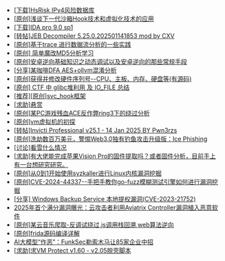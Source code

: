 + [[下载]HsRisk IPv4风险数据库](https://bbs.kanxue.com/thread-285213.htm)
+ [[原创]浅谈下一代沙箱Hook技术和虚拟化技术的应用](https://bbs.kanxue.com/thread-283824.htm)
+ [[下载]IDA pro 9.0 sp1](https://bbs.kanxue.com/thread-285234.htm)
+ [[转帖]JEB Decompiler 5.25.0.202501141853 mod by CXV](https://bbs.kanxue.com/thread-285249.htm)
+ [[原创]基于trace 进行数据流分析的一些实践](https://bbs.kanxue.com/thread-285243.htm)
+ [[原创] 简单魔改MD5分析学习](https://bbs.kanxue.com/thread-285248.htm)
+ [[原创]安卓逆向基础知识之动态调试以及安卓逆向的那些常规手段](https://bbs.kanxue.com/thread-279978.htm)
+ [[分享]某咖啡DFA AES+ollvm混淆分析](https://bbs.kanxue.com/thread-284992.htm)
+ [[原创]获得并修改硬件序列号--CPU、主板、内存、硬盘等(有源码)](https://bbs.kanxue.com/thread-282756.htm)
+ [[原创] CTF 中 glibc堆利用 及 IO_FILE 总结](https://bbs.kanxue.com/thread-272098.htm)
+ [[推荐][原创]svc_hook框架](https://bbs.kanxue.com/thread-284713.htm)
+ [[求助]悬赏](https://bbs.kanxue.com/thread-285250.htm)
+ [[原创]某PC游戏残血ACE反作弊ring3下的绕过分析](https://bbs.kanxue.com/thread-284667.htm)
+ [[原创]vm虚拟机的初探](https://bbs.kanxue.com/thread-284883.htm)
+ [[转帖]Invicti Professional v25.1 - 14 Jan 2025 BY Pwn3rzs](https://bbs.kanxue.com/thread-285251.htm)
+ [[原创]洗劫数百万美元，警惕Web3.0独有钓鱼攻击升级版：Ice Phishing](https://bbs.kanxue.com/thread-285254.htm)
+ [[讨论]看雪什么情况](https://bbs.kanxue.com/thread-285253.htm)
+ [[求助]有大佬能完成苹果Vision Pro的固件提取吗？或者固件分析，目前手上有一台想研究研究。](https://bbs.kanxue.com/thread-285252.htm)
+ [[原创]从0到1开始使用syzkaller进行Linux内核漏洞挖掘](https://bbs.kanxue.com/thread-265405.htm)
+ [[原创]CVE-2024-44337--手把手教你go-fuzz模糊测试引擎如何进行漏洞挖掘](https://bbs.kanxue.com/thread-284029.htm)
+ [[分享] Windows Backup Service 本地提权漏洞(CVE-2023-21752)](https://bbs.kanxue.com/thread-276730.htm)
+ [2025年首个满分漏洞曝光：云攻击者利用Aviatrix Controller漏洞植入恶意软件](https://bbs.kanxue.com/thread-285230.htm)
+ [[原创]某云音乐爬取-反调试绕过,js调用栈回溯,web算法逆向](https://bbs.kanxue.com/thread-284757.htm)
+ [[原创]frida源码编译详解](https://bbs.kanxue.com/thread-275763.htm)
+ [AI大模型“作恶”：FunkSec勒索木马让85家企业中招](https://bbs.kanxue.com/thread-285246.htm)
+ [[求助]求VM Protect v1.60 - v2.05脱壳脚本](https://bbs.kanxue.com/thread-165679.htm)
